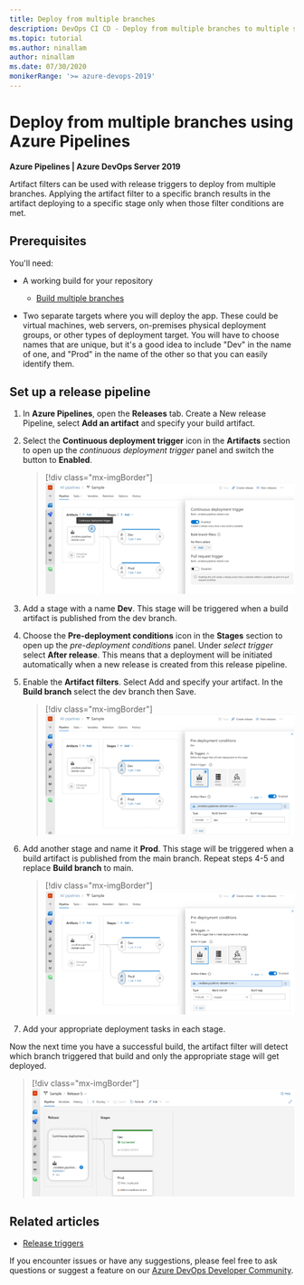 ```yaml
---
title: Deploy from multiple branches
description: DevOps CI CD - Deploy from multiple branches to multiple stages
ms.topic: tutorial
ms.author: ninallam
author: ninallam
ms.date: 07/30/2020
monikerRange: '>= azure-devops-2019'
---
```


# Deploy from multiple branches using Azure Pipelines

**Azure Pipelines | Azure DevOps Server 2019**

Artifact filters can be used with release triggers to deploy from multiple branches. Applying the artifact filter to a specific branch results in the artifact deploying to a specific stage only when those filter conditions are met.

## Prerequisites

You'll need:

* A working build for your repository

  - [Build multiple branches](/azure/devops/pipelines/build/ci-build-git)
 
* Two separate targets where you will deploy the app. These could be virtual machines, web servers, on-premises physical deployment groups, or other types of deployment target. You will have to choose names that are unique, but it's a good idea to include "Dev" in the name of one, and "Prod" in the name of the other so that you can easily identify them.

## Set up a release pipeline

1. In **Azure Pipelines**, open the **Releases** tab. Create a New release Pipeline, select **Add an artifact** and specify your build artifact.

1. Select the **Continuous deployment trigger** icon in the **Artifacts** section to open up the _continuous deployment trigger_ panel and switch the button to **Enabled**.

    > [!div class="mx-imgBorder"]  
    > ![CI trigger](media/deploy-multiple-branches/ci-trigger.png)

1. Add a stage with a name **Dev**. This stage will be triggered when a build artifact is published from the dev branch.

1. Choose the **Pre-deployment conditions** icon in the **Stages** section to open up the _pre-deployment conditions_ panel. Under _select trigger_ select **After release**. This means that a deployment will be initiated automatically when a new release is created from this release pipeline.   

1. Enable the **Artifact filters**. Select Add and specify your artifact. In the **Build branch** select the dev branch then Save.

    > [!div class="mx-imgBorder"]  
    > ![Select Artifact filter dev](media/deploy-multiple-branches/artifact-filter1.png)

1. Add another stage and name it **Prod**. This stage will be triggered when a build artifact is published from the main branch. Repeat steps 4-5 and replace **Build branch** to main.

    > [!div class="mx-imgBorder"]  
    > ![Select Artifact filter prod](media/deploy-multiple-branches/artifact-filter2.png)

1. Add your appropriate deployment tasks in each stage.

Now the next time you have a successful build, the artifact filter will detect which branch triggered that build and only the appropriate stage will get deployed.

  > [!div class="mx-imgBorder"] 
  > ![After release](media/deploy-multiple-branches/after-release.png)

## Related articles

- [Release triggers](triggers.md)

If you encounter issues or have any suggestions, please feel free to ask questions or suggest a feature on our [Azure DevOps Developer Community](https://developercommunity.visualstudio.com/spaces/21/index.html).
